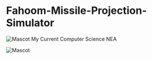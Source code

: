 # Fahoom-Missile-Projection-Simulator
![Mascot](https://ducksterboo123.github.io/images/logo.png)
My Current Computer Science NEA

![Mascot](https://ducksterboo123.github.io/images/fahimV2.png)
